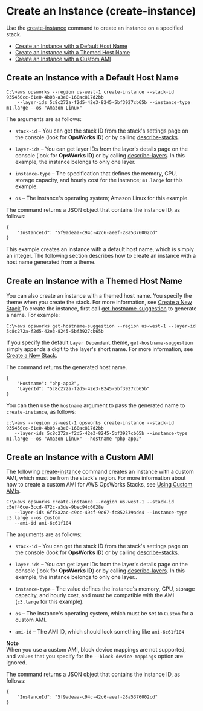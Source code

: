 # Create an Instance \(create\-instance\)<a name="cli-examples-create-instance"></a>

Use the [create\-instance](http://docs.aws.amazon.com/cli/latest/reference/opsworks/create-instance.html) command to create an instance on a specified stack\.


+ [Create an Instance with a Default Host Name](#cli-examples-create-instance-default)
+ [Create an Instance with a Themed Host Name](#cli-examples-create-instance-themed)
+ [Create an Instance with a Custom AMI](#cli-examples-create-instance-custom-ami)

## Create an Instance with a Default Host Name<a name="cli-examples-create-instance-default"></a>

```
C:\>aws opsworks --region us-west-1 create-instance --stack-id 935450cc-61e0-4b03-a3e0-160ac817d2bb
    --layer-ids 5c8c272a-f2d5-42e3-8245-5bf3927cb65b --instance-type m1.large --os "Amazon Linux"
```

The arguments are as follows:

+ `stack-id` – You can get the stack ID from the stack's settings page on the console \(look for **OpsWorks ID**\) or by calling [describe\-stacks](http://docs.aws.amazon.com/cli/latest/reference/opsworks/describe-stacks.html)\.

+ `layer-ids` – You can get layer IDs from the layer's details page on the console \(look for **OpsWorks ID**\) or by calling [describe\-layers](http://docs.aws.amazon.com/cli/latest/reference/opsworks/describe-layers.html)\. In this example, the instance belongs to only one layer\.

+ `instance-type` – The specification that defines the memory, CPU, storage capacity, and hourly cost for the instance; `m1.large` for this example\.

+ `os` – The instance's operating system; Amazon Linux for this example\.

The command returns a JSON object that contains the instance ID, as follows:

```
{
    "InstanceId": "5f9adeaa-c94c-42c6-aeef-28a5376002cd"
}
```

This example creates an instance with a default host name, which is simply an integer\. The following section describes how to create an instance with a host name generated from a theme\. 

## Create an Instance with a Themed Host Name<a name="cli-examples-create-instance-themed"></a>

You can also create an instance with a themed host name\. You specify the theme when you create the stack\. For more information, see [Create a New Stack](workingstacks-creating.md)\.To create the instance, first call [get\-hostname\-suggestion](http://docs.aws.amazon.com/cli/latest/reference/opsworks/get-hostname-suggestion.html) to generate a name\. For example:

```
C:\>aws opsworks get-hostname-suggestion --region us-west-1 --layer-id 5c8c272a-f2d5-42e3-8245-5bf3927cb65b
```

If you specify the default `Layer Dependent` theme, `get-hostname-suggestion` simply appends a digit to the layer's short name\. For more information, see [Create a New Stack](workingstacks-creating.md)\.

The command returns the generated host name\.

```
{
    "Hostname": "php-app2",
    "LayerId": "5c8c272a-f2d5-42e3-8245-5bf3927cb65b"
}
```

You can then use the `hostname` argument to pass the generated name to `create-instance`, as follows:

```
c:\>aws --region us-west-1 opsworks create-instance --stack-id 935450cc-61e0-4b03-a3e0-160ac817d2bb
   --layer-ids 5c8c272a-f2d5-42e3-8245-5bf3927cb65b --instance-type m1.large --os "Amazon Linux" --hostname "php-app2"
```

## Create an Instance with a Custom AMI<a name="cli-examples-create-instance-custom-ami"></a>

The following [create\-instance](http://docs.aws.amazon.com/cli/latest/reference/opsworks/create-instance.html) command creates an instance with a custom AMI, which must be from the stack's region\. For more information about how to create a custom AMI for AWS OpsWorks Stacks, see [Using Custom AMIs](workinginstances-custom-ami.md)\.

```
C:\>aws opsworks create-instance --region us-west-1 --stack-id c5ef46ce-3ccd-472c-a3de-9bec94c6028e
   --layer-ids 6ff8a2ac-c9cc-49cf-9c67-fc852539ade4 --instance-type c3.large --os Custom
   --ami-id ami-6c61f104
```

The arguments are as follows:

+ `stack-id` – You can get the stack ID from the stack's settings page on the console \(look for **OpsWorks ID**\) or by calling [describe\-stacks](http://docs.aws.amazon.com/cli/latest/reference/opsworks/describe-stacks.html)\.

+ `layer-ids` – You can get layer IDs from the layer's details page on the console \(look for **OpsWorks ID**\) or by calling [describe\-layers](http://docs.aws.amazon.com/cli/latest/reference/opsworks/describe-layers.html)\. In this example, the instance belongs to only one layer\.\.

+ `instance-type` – The value defines the instance's memory, CPU, storage capacity, and hourly cost, and must be compatible with the AMI \(`c3.large` for this example\)\.

+ `os` – The instance's operating system, which must be set to `Custom` for a custom AMI\.

+ `ami-id` – The AMI ID, which should look something like `ami-6c61f104`

**Note**  
When you use a custom AMI, block device mappings are not supported, and values that you specify for the `--block-device-mappings` option are ignored\.

The command returns a JSON object that contains the instance ID, as follows:

```
{
    "InstanceId": "5f9adeaa-c94c-42c6-aeef-28a5376002cd"
}
```